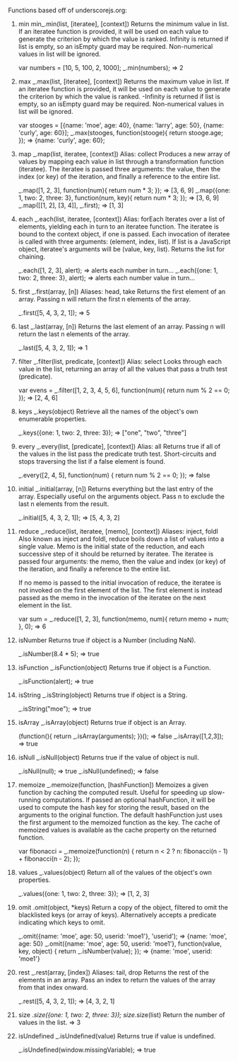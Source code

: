 Functions based off of underscorejs.org:

1. min 
      min_.min(list, [iteratee], [context]) 
      Returns the minimum value in list. If an iteratee function is provided, it will be used on each value to generate the criterion by which the value is ranked. Infinity is returned if list is empty, so an isEmpty guard may be required. Non-numerical values in list will be ignored.
      
      var numbers = [10, 5, 100, 2, 1000];
      _.min(numbers);
      => 2
2. max 
      _.max(list, [iteratee], [context]) 
      Returns the maximum value in list. If an iteratee function is provided, it will be used on each value to generate the criterion by which the value is ranked. -Infinity is returned if list is empty, so an isEmpty guard may be required. Non-numerical values in list will be ignored.
      
      var stooges = [{name: 'moe', age: 40}, {name: 'larry', age: 50}, {name: 'curly', age: 60}];
      _.max(stooges, function(stooge){ return stooge.age; });
      => {name: 'curly', age: 60};
3. map
      _.map(list, iteratee, [context]) Alias: collect 
      Produces a new array of values by mapping each value in list through a transformation function (iteratee). The iteratee is passed three arguments: the value, then the index (or key) of the iteration, and finally a reference to the entire list.
      
      _.map([1, 2, 3], function(num){ return num * 3; });
      => [3, 6, 9]
      _.map({one: 1, two: 2, three: 3}, function(num, key){ return num * 3; });
      => [3, 6, 9]
      _.map([[1, 2], [3, 4]], _.first);
      => [1, 3]

4. each 
      _.each(list, iteratee, [context]) Alias: forEach 
      Iterates over a list of elements, yielding each in turn to an iteratee function. The iteratee is bound to the context object, if one is passed. Each invocation of iteratee is called with three arguments: (element, index, list). If list is a JavaScript object, iteratee's arguments will be (value, key, list). Returns the list for chaining.
      
      _.each([1, 2, 3], alert);
      => alerts each number in turn...
      _.each({one: 1, two: 2, three: 3}, alert);
      => alerts each number value in turn...

5. first
      _.first(array, [n]) Aliases: head, take 
      Returns the first element of an array. Passing n will return the first n elements of the array.
      
      _.first([5, 4, 3, 2, 1]);
      => 5
6. last
      _.last(array, [n]) 
      Returns the last element of an array. Passing n will return the last n elements of the array.
      
      _.last([5, 4, 3, 2, 1]);
      => 1
7. filter
      _.filter(list, predicate, [context]) Alias: select 
      Looks through each value in the list, returning an array of all the values that pass a truth test (predicate).
      
      var evens = _.filter([1, 2, 3, 4, 5, 6], function(num){ return num % 2 == 0; });
      => [2, 4, 6]
8. keys 
      _.keys(object) 
      Retrieve all the names of the object's own enumerable properties.
      
      _.keys({one: 1, two: 2, three: 3});
      => ["one", "two", "three"]
9. every 
      _.every(list, [predicate], [context]) Alias: all 
      Returns true if all of the values in the list pass the predicate truth test. Short-circuits and stops traversing the list if a false element is found.
      
      _.every([2, 4, 5], function(num) { return num % 2 == 0; });
      => false
10. initial 
      _.initial(array, [n]) 
      Returns everything but the last entry of the array. Especially useful on the arguments object. Pass n to exclude the last n elements from the result.
      
      _.initial([5, 4, 3, 2, 1]);
      => [5, 4, 3, 2]
11. reduce
      _.reduce(list, iteratee, [memo], [context]) Aliases: inject, foldl 
      Also known as inject and foldl, reduce boils down a list of values into a single value. Memo is the initial state of the reduction, and each successive step of it should be returned by iteratee. The iteratee is passed four arguments: the memo, then the value and index (or key) of the iteration, and finally a reference to the entire list.
      
      If no memo is passed to the initial invocation of reduce, the iteratee is not invoked on the first element of the list. The first element is instead passed as the memo in the invocation of the iteratee on the next element in the list.
      
      var sum = _.reduce([1, 2, 3], function(memo, num){ return memo + num; }, 0);
      => 6
12. isNumber
      Returns true if object is a Number (including NaN).

      _.isNumber(8.4 * 5);
      => true
13. isFunction 
      _.isFunction(object) 
      Returns true if object is a Function.

      _.isFunction(alert);
      => true
14. isString
      _.isString(object) 
      Returns true if object is a String.
      
      _.isString("moe");
      => true
15. isArray
      _.isArray(object) 
      Returns true if object is an Array.
      
      (function(){ return _.isArray(arguments); })();
      => false
      _.isArray([1,2,3]);
      => true
16. isNull
      _.isNull(object) 
      Returns true if the value of object is null.
      
      _.isNull(null);
      => true
      _.isNull(undefined);
      => false
17. memoize 
      _.memoize(function, [hashFunction]) 
      Memoizes a given function by caching the computed result. Useful for speeding up slow-running computations. If passed an optional hashFunction, it will be used to compute the hash key for storing the result, based on the arguments to the original function. The default hashFunction just uses the first argument to the memoized function as the key. The cache of memoized values is available as the cache property on the returned function.
      
      var fibonacci = _.memoize(function(n) {
        return n < 2 ? n: fibonacci(n - 1) + fibonacci(n - 2);
      });
18. values
      _.values(object) 
      Return all of the values of the object's own properties.
      
      _.values({one: 1, two: 2, three: 3});
      => [1, 2, 3]

19. omit
      .omit(object, *keys) 
      Return a copy of the object, filtered to omit the blacklisted keys (or array of keys). Alternatively accepts a predicate indicating which keys to omit.
      
      _.omit({name: 'moe', age: 50, userid: 'moe1'}, 'userid');
      => {name: 'moe', age: 50}
      _.omit({name: 'moe', age: 50, userid: 'moe1'}, function(value, key, object) {
        return _.isNumber(value);
      });
      => {name: 'moe', userid: 'moe1'}

20. rest
      _.rest(array, [index]) Aliases: tail, drop 
      Returns the rest of the elements in an array. Pass an index to return the values of the array from that index onward.
      
      _.rest([5, 4, 3, 2, 1]);
      => [4, 3, 2, 1]

21. size
      _.size({one: 1, two: 2, three: 3});
      size_.size(list)  Return the number of values in the list.
      => 3

22. isUndefined
      _.isUndefined(value) 
      Returns true if value is undefined.
      
      _.isUndefined(window.missingVariable);
      => true
